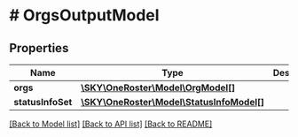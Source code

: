 # # OrgsOutputModel

## Properties

Name | Type | Description | Notes
------------ | ------------- | ------------- | -------------
**orgs** | [**\SKY\OneRoster\Model\OrgModel[]**](OrgModel.md) |  | [optional]
**statusInfoSet** | [**\SKY\OneRoster\Model\StatusInfoModel[]**](StatusInfoModel.md) |  | [optional]

[[Back to Model list]](../../README.md#models) [[Back to API list]](../../README.md#endpoints) [[Back to README]](../../README.md)
